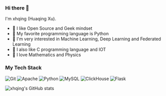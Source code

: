 ### Hi there 👋

I'm xhqing (Huaqing Xu).

- 🍒 I like Open Source and Geek mindset
- 🍉 My favorite programming language is Python
- 🧐 I'm very interested in Machine Learning, Deep Learning and Federated Learning
- 🍋 I also like C programming language and IOT
- 🌱 I love Mathematics and Physics

### My Tech Stack

![Git](https://img.shields.io/badge/-Git-?&logo=git)
![Apache](https://img.shields.io/badge/-Apache-orange)
![Python](https://img.shields.io/badge/-Python-brightgreen)
![MySQL](https://img.shields.io/badge/-MySQL-blue)
![ClickHouse](https://img.shields.io/badge/-ClickHouse-yellow)
![Flask](https://img.shields.io/badge/-Flask-yellowgreen)

![xhqing's GitHub stats](https://github-readme-stats-eight-plum-27.vercel.app/api?username=xhqing&show_icons=true&theme=radical)


